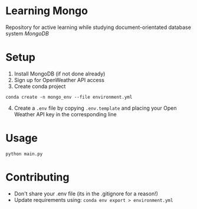 Learning Mongo
==============
Repository for active learning while studying document-orientated database system *MongoDB*

# Setup
1. Install MongoDB (if not done already)
2. Sign up for OpenWeather API access 
3. Create conda project
```commandline
conda create -n mongo_env --file environment.yml
```
4. Create a `.env` file by copying `.env.template` and placing your Open Weather API key in the corresponding line

# Usage 
```commandline
python main.py
```

# Contributing
- Don't share your .env file (its in the .gitignore for a reason!)
- Update requirements using:
```conda env export > environment.yml```
